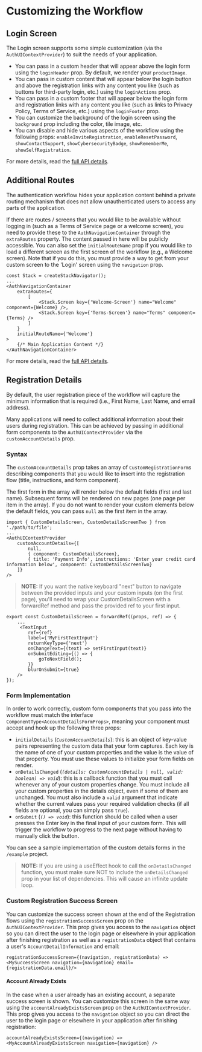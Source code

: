 # Customizing the Workflow

## Login Screen

The Login screen supports some simple customization (via the `AuthUIContextProvider`) to suit the needs of your application.

-   You can pass in a custom header that will appear above the login form using the `loginHeader` prop. By default, we render your `productImage`.
-   You can pass in custom content that will appear below the login button and above the registration links with any content you like (such as buttons for third-party login, etc.) using the `loginActions` prop.
-   You can pass in a custom footer that will appear below the login form and registration links with any content you like (such as links to Privacy Policy, Terms of Service, etc.) using the `loginFooter` prop.
-   You can customize the background of the login screen using the `background` prop including the color, tile image, etc.
-   You can disable and hide various aspects of the workflow using the following props: `enableInviteRegistration`, `enableResetPassword`, `showContactSupport`, `showCybersecurityBadge`, `showRememberMe`, `showSelfRegistration`.

For more details, read the [full API details](https://github.com/brightlayer-ui/react-auth-shared/tree/master/docs/API.md).

## Additional Routes

The authentication workflow hides your application content behind a private routing mechanism that does not allow unauthenticated users to access any parts of the application.

If there are routes / screens that you would like to be available without logging in (such as a Terms of Service page or a welcome screen), you need to provide these to the `AuthNavigationContainer` through the `extraRoutes` property. The content passed in here will be publicly accessible. You can also set the `initialRouteName` prop if you would like to load a different screen as the first screen of the workflow (e.g., a Welcome screen). Note that if you do this, you must provide a way to get from your custom screen to the 'Login' screen using the `navigation` prop.

```tsx
const Stack = createStackNavigator();
...
<AuthNavigationContainer
    extraRoutes={
        [
            <Stack.Screen key={'Welcome-Screen'} name="Welcome" component={Welcome} />,
            <Stack.Screen key={'Terms-Screen'} name="Terms" component={Terms} />
        ]
    }
    initialRouteName={'Welcome'}
>
    {/* Main Application Content */}
</AuthNavigationContainer>

```

For more details, read the [full API details](https://github.com/brightlayer-ui/react-auth-shared/tree/master/docs/API.md).

## Registration Details

By default, the user registration piece of the workflow will capture the minimum information that is required (i.e., First Name, Last Name, and email address).

Many applications will need to collect additional information about their users during registration. This can be achieved by passing in additional form components to the `AuthUIContextProvider` via the `customAccountDetails` prop.

### Syntax

The `customAccountDetails` prop takes an array of `CustomRegistrationForm`s describing components that you would like to insert into the registration flow (title, instructions, and form component).

The first form in the array will render below the default fields (first and last name). Subsequent forms will be rendered on new pages (one page per item in the array). If you do not want to render your custom elements below the default fields, you can pass `null` as the first item in the array.

```tsx
import { CustomDetailsScreen, CustomDetailsScreenTwo } from './path/to/file';
...
<AuthUIContextProvider
    customAccountDetails={[
        null,
        { component: CustomDetailsScreen},
        { title: 'Payment Info', instructions: 'Enter your credit card information below', component: CustomDetailsScreenTwo}
    ]}
/>
```

> **NOTE:** If you want the native keyboard "next" button to navigate between the provided inputs and your custom inputs (on the first page), you'll need to wrap your CustomDetailsScreen with a forwardRef method and pass the provided ref to your first input.

```tsx
export const CustomDetailsScreen = forwardRef((props, ref) => {
    ...
     <TextInput
        ref={ref}
        label={'MyFirstTextInput'}
        returnKeyType={'next'}
        onChangeText={(text) => setFirstInput(text)}
        onSubmitEditing={() => {
            goToNextField();
        }}
        blurOnSubmit={true}
    />
});
```

### Form Implementation

In order to work correctly, custom form components that you pass into the workflow must match the interface `ComponentType<AccountDetailsFormProps>`, meaning your component must accept and hook up the following three props:

-   `initialDetails` (_`CustomAccountDetails`_): this is an object of key-value pairs representing the custom data that your form captures. Each key is the name of one of your custom properties and the value is the value of that property. You must use these values to initialize your form fields on render.
-   `onDetailsChanged` (_`(details: CustomAccountDetails | null, valid: boolean) => void`_): this is a callback function that you must call whenever any of your custom properties change. You must include all your custom properties in the details object, even if some of them are unchanged. You must also include a `valid` argument that indicate whether the current values pass your required validation checks (if all fields are optional, you can simply pass `true`).
-   `onSubmit` (_`() => void`_): this function should be called when a user presses the Enter key in the final input of your custom form. This will trigger the workflow to progress to the next page without having to manually click the button.

You can see a sample implementation of the custom details forms in the `/example` project.

> **NOTE:** If you are using a useEffect hook to call the `onDetailsChanged` function, you must make sure NOT to include the `onDetailsChanged` prop in your list of dependencies. This will cause an infinite update loop.

### Custom Registration Success Screen

You can customize the success screen shown at the end of the Registration flows using the `registrationSuccessScreen` prop on the `AuthUIContextProvider`. This prop gives you access to the `navigation` object so you can direct the user to the login page or elsewhere in your application after finishing registration as well as a `registrationData` object that contains a user's `AccountDetailInformation` and email:

```tsx
registrationSuccessScreen={(navigation, registrationData) => <MySuccessScreen navigation={navigation} email={registrationData.email}/>
```

#### Account Already Exists

In the case when a user already has an existing account, a separate success screen is shown. You can customize this screen in the same way using the `accountAlreadyExistsScreen` prop on the `AuthUIContextProvider`. This prop gives you access to the `navigation` object so you can direct the user to the login page or elsewhere in your application after finishing registration:

```tsx
accountAlreadyExistsScreen={(navigation) => <MyAccountAlreadyExistsScreen navigation={navigation} />
```
